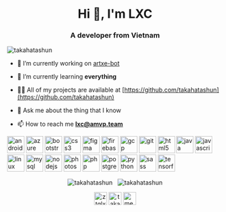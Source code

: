 <h1 align="center">Hi 👋, I'm LXC</h1>
<h3 align="center">A developer from Vietnam</h3>

<p align="left"> <img src="https://komarev.com/ghpvc/?username=takahatashun" alt="takahatashun" /> </p>

- 🔭 I’m currently working on [artxe-bot](https://github.com/takahatashun/artxe-bot)

- 🌱 I’m currently learning **everything**

- 👨‍💻 All of my projects are available at [https://github.com/takahatashun](https://github.com/takahatashun)

- 💬 Ask me about the thing that I know

- 📫 How to reach me **lxc@amvp.team**

<p align="left"><img src="https://devicons.github.io/devicon/devicon.git/icons/android/android-original-wordmark.svg" alt="android" width="40" height="40"/> <img src="https://www.vectorlogo.zone/logos/microsoft_azure/microsoft_azure-icon.svg" alt="azure" width="40" height="40"/> <img src="https://devicons.github.io/devicon/devicon.git/icons/bootstrap/bootstrap-plain.svg" alt="bootstrap" width="40" height="40"/> <img src="https://devicons.github.io/devicon/devicon.git/icons/css3/css3-original-wordmark.svg" alt="css3" width="40" height="40"/> <img src="https://www.vectorlogo.zone/logos/figma/figma-icon.svg" alt="figma" width="40" height="40"/> <img src="https://www.vectorlogo.zone/logos/firebase/firebase-icon.svg" alt="firebase" width="40" height="40"/> <img src="https://www.vectorlogo.zone/logos/google_cloud/google_cloud-icon.svg" alt="gcp" width="40" height="40"/> <img src="https://www.vectorlogo.zone/logos/git-scm/git-scm-icon.svg" alt="git" width="40" height="40"/> <img src="https://devicons.github.io/devicon/devicon.git/icons/html5/html5-original-wordmark.svg" alt="html5" width="40" height="40"/> <img src="https://devicons.github.io/devicon/devicon.git/icons/java/java-original-wordmark.svg" alt="java" width="40" height="40"/> <img src="https://devicons.github.io/devicon/devicon.git/icons/javascript/javascript-original.svg" alt="javascript" width="40" height="40"/> <img src="https://devicons.github.io/devicon/devicon.git/icons/linux/linux-original.svg" alt="linux" width="40" height="40"/> <img src="https://devicons.github.io/devicon/devicon.git/icons/mysql/mysql-original-wordmark.svg" alt="mysql" width="40" height="40"/> <img src="https://devicons.github.io/devicon/devicon.git/icons/nodejs/nodejs-original-wordmark.svg" alt="nodejs" width="40" height="40"/> <img src="https://devicons.github.io/devicon/devicon.git/icons/photoshop/photoshop-plain.svg" alt="photoshop" width="40" height="40"/> <img src="https://devicons.github.io/devicon/devicon.git/icons/php/php-original.svg" alt="php" width="40" height="40"/> <img src="https://devicons.github.io/devicon/devicon.git/icons/postgresql/postgresql-original-wordmark.svg" alt="postgresql" width="40" height="40"/> <img src="https://devicons.github.io/devicon/devicon.git/icons/python/python-original.svg" alt="python" width="40" height="40"/> <img src="https://devicons.github.io/devicon/devicon.git/icons/sass/sass-original.svg" alt="sass" width="40" height="40"/> <img src="https://www.vectorlogo.zone/logos/tensorflow/tensorflow-icon.svg" alt="tensorflow" width="40" height="40"/></p>

<p align="center">
  <img src="https://github-readme-stats.vercel.app/api/top-langs/?username=takahatashun&layout=compact&hide_border=true&theme=vue&hide=html" alt="takahatashun" />
  &nbsp;
  <img src="https://github-readme-stats.vercel.app/api?username=takahatashun&show_icons=true&hide_border=true&theme=vue" alt="takahatashun" />
</p>

<p align="center">
<a href="https://twitter.com/i/user/962282900031877120" target="blank"><img align="center" src="https://cdn.jsdelivr.net/npm/simple-icons@3.0.1/icons/twitter.svg" alt="ztglxc" height="30" width="30" /></a>
<a href="https://stackoverflow.com/users/10371128" target="blank"><img align="center" src="https://cdn.jsdelivr.net/npm/simple-icons@3.0.1/icons/stackoverflow.svg" alt="takahatashun" height="30" width="30" /></a>
<a href="https://facebook.com/100022162512692" target="blank"><img align="center" src="https://cdn.jsdelivr.net/npm/simple-icons@3.0.1/icons/facebook.svg" alt="me.takahatashun" height="30" width="30" /></a>
</p>
